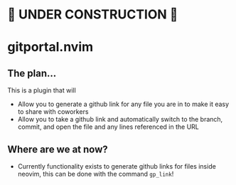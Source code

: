 # 👷 UNDER CONSTRUCTION 🚧
# gitportal.nvim
## The plan...
This is a plugin that will
- Allow you to generate a github link for any file you are in to make it easy to share with coworkers
- Allow you to take a github link and automatically switch to the branch, commit, and open the file and any lines referenced in the URL

## Where are we at now?
- Currently functionality exists to generate github links for files inside neovim, this can be done with the command `gp_link`!
